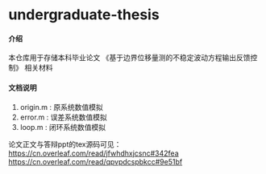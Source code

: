 # undergraduate-thesis

#### 介绍
本仓库用于存储本科毕业论文 《基于边界位移量测的不稳定波动方程输出反馈控制》 相关材料


#### 文档说明

1.  origin.m : 原系统数值模拟
2.  error.m : 误差系统数值模拟
3.  loop.m : 闭环系统数值模拟

论文正文与答辩ppt的tex源码可见：
https://cn.overleaf.com/read/jfwhdhxjcsnc#342fea
https://cn.overleaf.com/read/qpvpdcspbkcc#9e51bf

